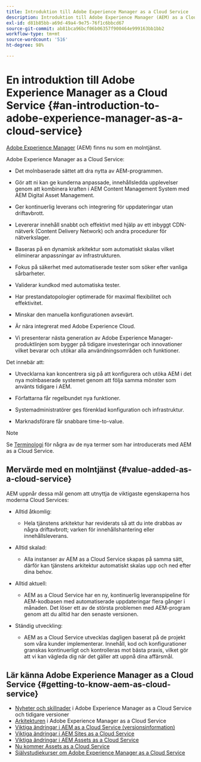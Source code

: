 ```yaml
---
title: Introduktion till Adobe Experience Manager as a Cloud Service
description: Introduktion till Adobe Experience Manager (AEM) as a Cloud Service.
exl-id: d81b85bb-a69d-49a4-9e75-76f1c6bbcd67
source-git-commit: ab81bca96bcf06b06357f900464e999163bb1bb2
workflow-type: tm+mt
source-wordcount: '516'
ht-degree: 98%

---
```


# En introduktion till Adobe Experience Manager as a Cloud Service {#an-introduction-to-adobe-experience-manager-as-a-cloud-service}

[Adobe Experience Manager](https://www.adobe.com/marketing/experience-manager.html) (AEM) finns nu som en molntjänst.

Adobe Experience Manager as a Cloud Service:

* Det molnbaserade sättet att dra nytta av AEM-programmen.

* Gör att ni kan ge kunderna anpassade, innehållsledda upplevelser genom att kombinera kraften i AEM Content Management System med AEM Digital Asset Management.

* Ger kontinuerlig leverans och integrering för uppdateringar utan driftavbrott.

* Levererar innehåll snabbt och effektivt med hjälp av ett inbyggt CDN-nätverk (Content Delivery Network) och andra procedurer för nätverkslager.

* Baseras på en dynamisk arkitektur som automatiskt skalas vilket eliminerar anpassningar av infrastrukturen.

* Fokus på säkerhet med automatiserade tester som söker efter vanliga sårbarheter.

* Validerar kundkod med automatiska tester.

* Har prestandatopologier optimerade för maximal flexibilitet och effektivitet.

* Minskar den manuella konfigurationen avsevärt.

* Är nära integrerat med Adobe Experience Cloud.

* Vi presenterar nästa generation av Adobe Experience Manager-produktlinjen som bygger på tidigare investeringar och innovationer vilket bevarar och utökar alla användningsområden och funktioner.

Det innebär att:

* Utvecklarna kan koncentrera sig på att konfigurera och utöka AEM i det nya molnbaserade systemet genom att följa samma mönster som använts tidigare i AEM.

* Författarna får regelbundet nya funktioner.

* Systemadministratörer ges förenklad konfiguration och infrastruktur.

* Marknadsförare får snabbare time-to-value.

>[!NOTE]
>
>Se [Terminologi](terminology.md) för några av de nya termer som har introducerats med AEM as a Cloud Service.

## Mervärde med en molntjänst {#value-added-as-a-cloud-service}

AEM uppnår dessa mål genom att utnyttja de viktigaste egenskaperna hos moderna Cloud Services:

* Alltid åtkomlig:

   * Hela tjänstens arkitektur har reviderats så att du inte drabbas av några driftavbrott; varken för innehållshantering eller innehållsleverans.

* Alltid skalad:

   * Alla instanser av AEM as a Cloud Service skapas på samma sätt, därför kan tjänstens arkitektur automatiskt skalas upp och ned efter dina behov.

* Alltid aktuell:

   * AEM as a Cloud Service har en ny, kontinuerlig leveranspipeline för AEM-kodbasen med automatiserade uppdateringar flera gånger i månaden. Det löser ett av de största problemen med AEM-program genom att du alltid har den senaste versionen.

* Ständig utveckling:

   * AEM as a Cloud Service utvecklas dagligen baserat på de projekt som våra kunder implementerar. Innehåll, kod och konfigurationer granskas kontinuerligt och kontrolleras mot bästa praxis, vilket gör att vi kan vägleda dig när det gäller att uppnå dina affärsmål.

## Lär känna Adobe Experience Manager as a Cloud Service {#getting-to-know-aem-as-cloud-service}

* [Nyheter och skillnader](/help/overview/what-is-new-and-different.md) i Adobe Experience Manager as a Cloud Service och tidigare versioner
* [Arkitekturen](/help/overview/architecture.md) i Adobe Experience Manager as a Cloud Service
* [Viktiga ändringar i AEM as a Cloud Service (versionsinformation)](/help/release-notes/aem-cloud-changes.md)
* [Viktiga ändringar i AEM Sites as a Cloud Service](/help/sites-cloud/sites-cloud-changes.md)
* [Viktiga ändringar i AEM Assets as a Cloud Service](/help/assets/assets-cloud-changes.md)
* [Nu kommer Assets as a Cloud Service](/help/assets/overview.md)
* [Självstudiekurser om Adobe Experience Manager as a Cloud Service](https://experienceleague.adobe.com/docs/experience-manager-learn/cloud-service/overview.html)
